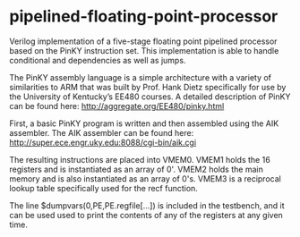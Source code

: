# pipelined-floating-point-processor
Verilog implementation of a five-stage floating point pipelined processor based on the PinKY instruction set. This implementation is able to handle conditional and dependencies as well as jumps. 

The PinKY assembly language is a simple architecture with a variety of similarities to ARM that was built by Prof. Hank Dietz specifically for use by the University of Kentucky’s EE480 courses. A detailed description of PinKY can be found here: http://aggregate.org/EE480/pinky.html

First, a basic PinKY program is written and then assembled using the AIK assembler. The AIK assembler can be found here: http://super.ece.engr.uky.edu:8088/cgi-bin/aik.cgi

The resulting instructions are placed into VMEM0. VMEM1 holds the 16 registers and is instantiated as an array of 0'. VMEM2 holds the main memory and is also instantiated as an array of 0's. VMEM3 is a reciprocal lookup table specifically used for the recf function. 

The line $dumpvars(0,PE,PE.regfile[...]) is included in the testbench, and it can be used used to print the contents of any of the registers at any given time.
